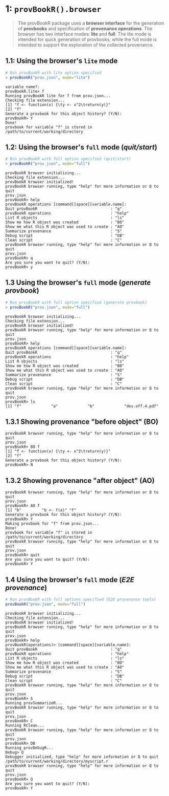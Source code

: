 # 1: ```provBookR().browser```
> The provBookR package uses a **browser interface** for the generation of **provbooks** and specification of **provenance operations**. The browser has two interface modes: **lite** and **full**. The lite mode is intended for quick generation of provbooks, while the full mode is intended to support the exploration of the collected provenance.

## 1.1: Using the browser's ```lite``` mode
```R
# Run provBookR with lite option specified
> provBookR("prov.json", mode="lite")
```

    variable name?:
    provBookR.lite> f
    Running provBookR lite for f from prov.json...
    Checking file extension...
    [1] "f <- function(x) {\ty <- x^2\treturn(y)}"
    [2] "f"                                       
    Generate a provbook for this object history? (Y/N):
    provBookR> Y
    Done!
    provbook for variable "f" is stored in /path/to/current/working/directory

## 1.2: Using the browser's ```full``` mode (_quit/start_)

```R
# Run provBookR with full option specified (quit/start)
> provBookR("prov.json", mode="full")
```
    provBookR browser initializing...
    Checking file extension...
    provBookR browser initialized!
    provBookR browser running, type "help" for more information or Q to quit
    prov.json
    provBookR> help
    provBookR operations [command][space][variable.name]:
    Quit provBookR                                : "q"   
    provBookR operations                          : "help"
    List R objects                                : "ls"  
    Show me how R object was created              : "BO"  
    Show me what this R object was used to create : "AO"  
    Summarize provenance                          : "S"   
    Debug script                                  : "DB"  
    Clean script                                  : "C"   
    provBookR browser running, type "help" for more information or Q to quit
    prov.json
    provBookR> q
    Are you sure you want to quit? (Y/N):
    provBookR> y

## 1.3 Using the browser's ```full``` mode (_generate provbook_)
```R
# Run provBookR with full option specified (generate provbook)
> provBookR("prov.json", mode="full")
```

    provBookR browser initializing...
    Checking file extension...
    provBookR browser initialized!
    provBookR browser running, type "help" for more information or Q to quit
    prov.json
    provBookR> help
    provBookR operations [command][space][variable.name]:
    Quit provBookR                                : "q"   
    provBookR operations                          : "help"
    List R objects                                : "ls"  
    Show me how R object was created              : "BO"  
    Show me what this R object was used to create : "AO"  
    Summarize provenance                          : "S"   
    Debug script                                  : "DB"  
    Clean script                                  : "C"   
    provBookR browser running, type "help" for more information or Q to quit
    prov.json
    provBookR> ls
    [1] "f"             "a"             "b"             "dev.off.4.pdf"

## 1.3.1 Showing provenance "before object" (BO)
    provBookR browser running, type "help" for more information or Q to quit
    prov.json
    provBookR> BO f
    [1] "f <- function(x) {\ty <- x^2\treturn(y)}"
    [2] "f"                                       
    Generate a provbook for this object history? (Y/N):
    provBookR> N

## 1.3.2 Showing provenance "after object" (AO)  
    provBookR browser running, type "help" for more information or Q to quit
    prov.json
    provBookR> AO f
    [1] "b"         "b <- f(a)" "f"        
    Generate a provbook for this object history? (Y/N):
    provBookR> Y
    Making provbook for "f" from prov.json...
    Done!
    provbook for variable "f" is stored in /path/to/current/working/directory
    provBookR browser running, type "help" for more information or Q to quit
    prov.json
    provBookR> quit
    Are you sure you want to quit? (Y/N):
    provBookR> Y

## 1.4 Using the browser's ```full``` mode (_E2E provenance_)    
```R
# Run provBookR with full options specified (E2E provenance tools)
provBookR("prov.json", mode="full")
```

    provBookR browser initializing...
    Checking file extension...
    provBookR browser initialized!
    provBookR browser running, type "help" for more information or Q to quit
    prov.json
    provBookR> help
    provBookR(operations)> [command][space][variable.name]:
    Quit provBookR                                : "q"   
    provBookR operations                          : "help"
    List R objects                                : "ls"  
    Show me how R object was created              : "BO"  
    Show me what this R object was used to create : "AO"  
    Summarize provenance                          : "S"   
    Debug script                                  : "DB"  
    Clean script                                  : "C"   
    provBookR browser running, type "help" for more information or Q to quit
    prov.json
    provBookR> S
    Running provSummarizeR...
    provBookR browser running, type "help" for more information or Q to quit
    prov.json
    provBookR> C
    Running RClean...
    provBookR browser running, type "help" for more information or Q to quit
    prov.json
    provBookR> DB
    Running provDebugR...
    Debug> Q
    Debugger initialized, type "help" for more information or Q to quit
    /path/to/current/working/directory/myscript.r
    provBookR browser running, type "help" for more information or Q to quit
    prov.json
    provBookR> Q
    Are you sure you want to quit? (Y/N):
    provBookR> Y
